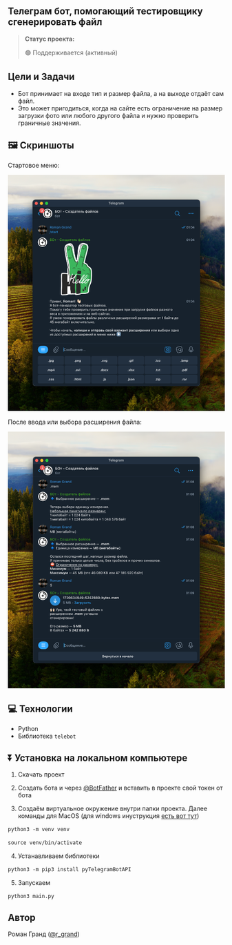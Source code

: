 <h2>Телеграм бот, помогающий тестировщику сгенерировать файл</h2>

> **Статус проекта:**
>
> 🟢 Поддерживается (активный) 

## Цели и Задачи
* Бот принимает на входе тип и размер файла, а на выходе отдаёт сам файл.
* Это может пригодиться, когда на сайте есть ограничение на размер загрузки фото или любого другого файла и нужно проверить граничные значения.

## 🖼 Скриншоты

Стартовое меню:

![image](https://raw.githubusercontent.com/thunderom/creater_file_bot/main/static/menu.png)

После ввода или выбора расширения файла:

![image](https://raw.githubusercontent.com/thunderom/creater_file_bot/main/static/generate.png)

## 💻 Технологии

* Python
* Библиотека `telebot`

## ⏬ Установка на локальном компьютере

1. Скачать проект

2. Создать бота и через [@BotFather](https://t.me/BotFather) и вставить в проекте свой токен от бота

3. Создаём виртуальное окружение внутри папки проекта.
Далее команды для MacOS (для windows инуструкция [есть вот тут](https://realpython.com/python-virtual-environments-a-primer/#create-it))

``` markdown
python3 -m venv venv
```

``` markdown
source venv/bin/activate
```
4. Устанавливаем библиотеки

``` markdown
python3 -m pip3 install pyTelegramBotAPI
```

5. Запускаем
``` markdown
python3 main.py
```

## Автор

Роман Гранд ([@r_grand](https://t.me/r_grand))
